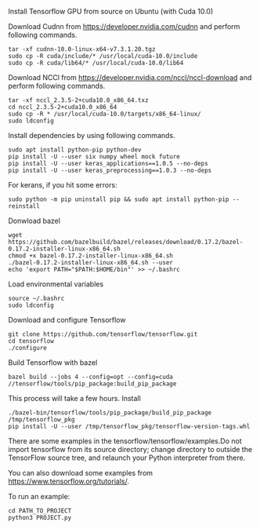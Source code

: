 Install Tensorflow GPU from source on Ubuntu (with Cuda 10.0)

Download Cudnn from https://developer.nvidia.com/cudnn and perform following commands.
```
tar -xf cudnn-10.0-linux-x64-v7.3.1.20.tgz
sudo cp -R cuda/include/* /usr/local/cuda-10.0/include
sudo cp -R cuda/lib64/* /usr/local/cuda-10.0/lib64
```
Download NCCl from https://developer.nvidia.com/nccl/nccl-download and perform following commands.
```
tar -xf nccl_2.3.5-2+cuda10.0_x86_64.txz
cd nccl_2.3.5-2+cuda10.0_x86_64
sudo cp -R * /usr/local/cuda-10.0/targets/x86_64-linux/
sudo ldconfig
```
Install dependencies by using following commands.
```
sudo apt install python-pip python-dev
pip install -U --user six numpy wheel mock future
pip install -U --user keras_applications==1.0.5 --no-deps
pip install -U --user keras_preprocessing==1.0.3 --no-deps
```
For kerans, if you hit some errors:
```
sudo python -m pip uninstall pip && sudo apt install python-pip --reinstall
```
Donwload bazel
```
wget https://github.com/bazelbuild/bazel/releases/download/0.17.2/bazel-0.17.2-installer-linux-x86_64.sh
chmod +x bazel-0.17.2-installer-linux-x86_64.sh
./bazel-0.17.2-installer-linux-x86_64.sh --user
echo 'export PATH="$PATH:$HOME/bin"' >> ~/.bashrc
```
Load environmental variables
```
source ~/.bashrc
sudo ldconfig
```
Download and configure Tensorflow
```
git clone https://github.com/tensorflow/tensorflow.git
cd tensorflow
./configure
```
Build Tensorflow with bazel
```
bazel build --jobs 4 --config=opt --config=cuda //tensorflow/tools/pip_package:build_pip_package
```
This process will take a few hours.
Install
```
./bazel-bin/tensorflow/tools/pip_package/build_pip_package /tmp/tensorflow_pkg
pip install -U --user /tmp/tensorflow_pkg/tensorflow-version-tags.whl
```

There are some examples in the tensorflow/tensorflow/examples.Do not import tensorflow from its source directory; change directory to outside the TensorFlow source tree, and relaunch your Python interpreter from there.

You can also download some examples from https://www.tensorflow.org/tutorials/.

To run an example:
```
cd PATH_TO_PROJECT
python3 PROJECT.py
```
